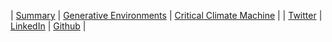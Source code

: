 | [Summary](summary.md) | [Generative Environments](gen-env.md) | [Critical Climate Machine]() |
| [Twitter](https://twitter.com/RobillardStudio) | [LinkedIn](https://www.linkedin.com/feed/) | [Github](https://github.com/robillardstudio) |
